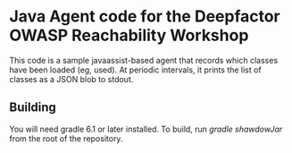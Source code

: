 # Java Agent code for the Deepfactor OWASP Reachability Workshop

This code is a sample javaassist-based agent that records which
classes have been loaded (eg, used). At periodic intervals, it
prints the list of classes as a JSON blob to stdout.

## Building

You will need gradle 6.1 or later installed. To build, run
_gradle shawdowJar_ from the root of the repository.
